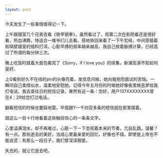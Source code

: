 ```yaml
---
layout: post
---
```

今天发生了一些事情值得记一下。

上午跟寝室几个兄弟去看《铁甲钢拳》，虽然看过了，但第二次在影院看还是很好看，热血沸腾，特适合一堆爷们儿去看。搭地铁回来看了一下午宏经，中间穿插着和隔壁寝室的插科打诨。心脏早搏的频率越来越高，我自己按着脉搏计算，已经高过了所谓的每分钟三次。

晚上吃饭时就着大面包看完了《Sorry，if I love you》的续集，新潮澎湃不知如何是好。

上Q看到好久不在线的pin的头像亮着，发信息问候，她向我抱怨面试的苦恼。一瞬间自己柔情似水，温柔地安慰她。记得今年五月份的时候她好像夜里做恶梦给我打电话，我去查往日的短信记录，果然有这一条：您好，用户137XXXXXXXX曾在4：29给您打过电话。

翻看短信的时候也要踩地雷。毕竟跟Y一千四百多条的短信就在那里摆着。

就这么一目十行地看着这些触目惊心的一条条文字。

心里溢满泪水，却不再难过，心脏一下一下忽视着本来的节奏，兀自乱跳。温馨？有一点。那些逝去的美好，当成心里最亲爱的回忆，好像也不错。即使是上帝也不能说谎：有那么一段日子，我们曾深深相爱。

失去的，就让它逝去吧。